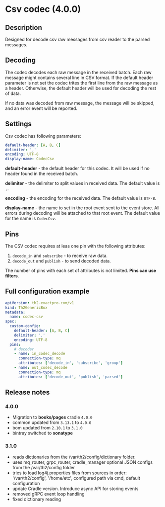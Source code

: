 # Csv codec (4.0.0)
## Description
Designed for decode csv raw messages from csv reader to the parsed messages.

## Decoding

The codec decodes each raw message in the received batch.
Each raw message might contains several line in CSV format.
If the default header parameter is not set the codec trites the first line from the raw message as a header.
Otherwise, the default header will be used for decoding the rest of data.

If no data was decoded from raw message, the message will be skipped, and an error event will be reported.

## Settings
Csv codec has following parameters:

```yaml
default-header: [A, B, C]
delimiter: ','
encoding: UTF-8
display-name: CodecCsv
```
**default-header** - the default header for this codec. It will be used if no header found in the received batch.

**delimiter** - the delimiter to split values in received data. The default value is `,`.

**encoding** - the encoding for the received data. The default value is `UTF-8`.

**display-name** - the name to set in the root event sent to the event store. All errors during decoding will be attached to that root event.
The default value for the name is `CodecCsv`.

## Pins

The CSV codec requires at leas one pin with the following attributes:
1. `decode_in` and `subscribe` - to receive raw data.
2. `decode_out` and `publish` - to send decoded data.

The number of pins with each set of attributes is not limited. **Pins can use filters**.

## Full configuration example

```yaml
apiVersion: th2.exactpro.com/v1
kind: Th2GenericBox
metadata:
  name: codec-csv
spec:
  custom-config:
    default-header: [A, B, C]
    delimiter: ','
    encoding: UTF-8
  pins:
    # decoder
    - name: in_codec_decode
      connection-type: mq
      attributes: ['decode_in', 'subscribe', 'group']
    - name: out_codec_decode
      connection-type: mq
      attributes: ['decode_out', 'publish', 'parsed']
```

## Release notes

### 4.0.0

+ Migration to **books/pages** cradle `4.0.0`
+ common updated from `3.13.1` to `4.0.0`
+ bom updated from `2.10.1` to `3.1.0`
+ bintray switched to **sonatype**


### 3.1.0

+ reads dictionaries from the /var/th2/config/dictionary folder.
+ uses mq_router, grpc_router, cradle_manager optional JSON configs from the /var/th2/config folder
+ tries to load log4j.properties files from sources in order: '/var/th2/config', '/home/etc', configured path via cmd, default configuration
+ update Cradle version. Introduce async API for storing events
+ removed gRPC event loop handling
+ fixed dictionary reading
